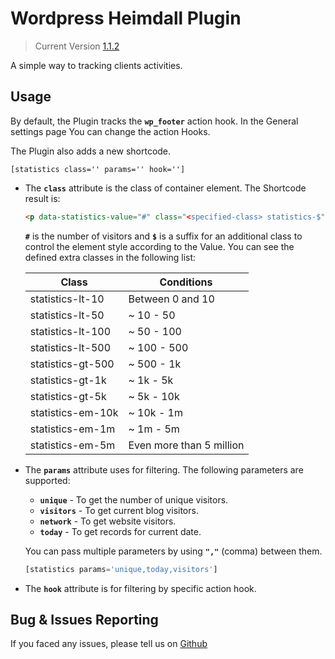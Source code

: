 # Wordpress Heimdall Plugin
> Current Version [1.1.2](https://github.com/Rmanaf/wp-heimdall)

A simple way to tracking clients activities.

## Usage
By default, the Plugin tracks the **<code>wp_footer</code>** action hook. In the General settings page You can change the action Hooks.

The Plugin also adds a new shortcode.

<code>[statistics class='' params='' hook='']</code>

  - The **<code>class</code>** attribute is the class of container element. The Shortcode result is:
    ```html
    <p data-statistics-value="#" class="<specified-class> statistics-$">#</p>
    ```
    **<code>#</code>** is the number of visitors and **<code>$</code>** is a suffix for an additional class to control the element style according to the Value. You can see the defined extra classes in the following list:
    
    | Class | Conditions |
    |---| ---|
    | statistics-lt-10 | Between 0 and 10 |
    | statistics-lt-50 | ~ 10 - 50 |
    | statistics-lt-100 | ~ 50 - 100 |
    | statistics-lt-500 | ~ 100 - 500 |
    | statistics-gt-500 | ~ 500 - 1k |
    | statistics-gt-1k | ~ 1k - 5k |
    | statistics-gt-5k | ~ 5k - 10k |
    | statistics-em-10k | ~ 10k - 1m |
    | statistics-em-1m | ~ 1m - 5m |
    | statistics-em-5m | Even more than 5 million |



  - The **<code>params</code>** attribute uses for filtering. The following parameters are supported:
    - **<code>unique</code>** - To get the number of unique visitors.
    - **<code>visitors</code>** - To get current blog visitors.
    - **<code>network</code>** - To get website visitors.
    - **<code>today</code>** - To get records for current date.

    You can pass multiple parameters by using **<code>","</code>** (comma) between them.
    ```php
    [statistics params='unique,today,visitors']
    ```

  - The **<code>hook</code>** attribute is for filtering by specific action hook.


## Bug & Issues Reporting
If you faced any issues, please tell us on [Github](https://github.com/Rmanaf/wp-heimdall/issues/new)
